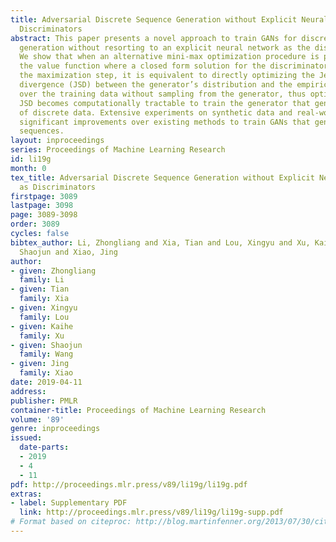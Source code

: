 ```yaml
---
title: Adversarial Discrete Sequence Generation without Explicit NeuralNetworks as
  Discriminators
abstract: This paper presents a novel approach to train GANs for discrete sequence
  generation without resorting to an explicit neural network as the discriminator.
  We show that when an alternative mini-max optimization procedure is performed for
  the value function where a closed form solution for the discriminator exists in
  the maximization step, it is equivalent to directly optimizing the Jenson-Shannon
  divergence (JSD) between the generator’s distribution and the empirical distribution
  over the training data without sampling from the generator, thus optimizing the
  JSD becomes computationally tractable to train the generator that generates sequences
  of discrete data. Extensive experiments on synthetic data and real-world tasks demonstrate
  significant improvements over existing methods to train GANs that generate discrete
  sequences.
layout: inproceedings
series: Proceedings of Machine Learning Research
id: li19g
month: 0
tex_title: Adversarial Discrete Sequence Generation without Explicit NeuralNetworks
  as Discriminators
firstpage: 3089
lastpage: 3098
page: 3089-3098
order: 3089
cycles: false
bibtex_author: Li, Zhongliang and Xia, Tian and Lou, Xingyu and Xu, Kaihe and Wang,
  Shaojun and Xiao, Jing
author:
- given: Zhongliang
  family: Li
- given: Tian
  family: Xia
- given: Xingyu
  family: Lou
- given: Kaihe
  family: Xu
- given: Shaojun
  family: Wang
- given: Jing
  family: Xiao
date: 2019-04-11
address: 
publisher: PMLR
container-title: Proceedings of Machine Learning Research
volume: '89'
genre: inproceedings
issued:
  date-parts:
  - 2019
  - 4
  - 11
pdf: http://proceedings.mlr.press/v89/li19g/li19g.pdf
extras:
- label: Supplementary PDF
  link: http://proceedings.mlr.press/v89/li19g/li19g-supp.pdf
# Format based on citeproc: http://blog.martinfenner.org/2013/07/30/citeproc-yaml-for-bibliographies/
---
```

